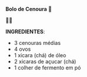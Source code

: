 **Bolo de Cenoura** :carrot:



:grapes::green_heart:





**INGREDIENTES**:

- 3 cenouras médias
- 4 ovos
- 1 xicara (chá) de óleo
- 2 xicaras de açucar (chá)
- 1 colher de fermento em pó



